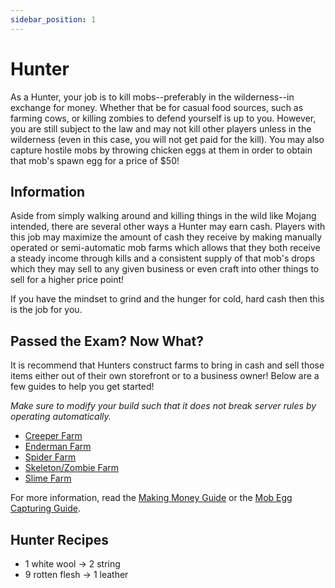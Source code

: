 ```yaml
---
sidebar_position: 1
---
```


# Hunter

As a Hunter, your job is to kill mobs--preferably in the wilderness--in exchange for money. Whether that be for casual food sources, such as farming cows, or killing zombies to defend yourself is up to you. However, you are still subject to the law and may not kill other players unless in the wilderness (even in this case, you will not get paid for the kill). You may also capture hostile mobs by throwing chicken eggs at them in order to obtain that mob's spawn egg for a price of $50!

## Information

Aside from simply walking around and killing things in the wild like Mojang intended, there are several other ways a Hunter may earn cash. Players with this job may maximize the amount of cash they receive by making manually operated or semi-automatic mob farms which allows that they both receive a steady income through kills and a consistent supply of that mob's drops which they may sell to any given business or even craft into other things to sell for a higher price point!

If you have the mindset to grind and the hunger for cold, hard cash then this is the job for you.

## Passed the Exam? Now What?

It is recommend that Hunters construct farms to bring in cash and sell those items either out of their own storefront or to a business owner! Below are a few guides to help you get started!

_Make sure to modify your build such that it does not break server rules by operating automatically._

- [Creeper Farm](https://www.youtube.com/watch?v=nTzqITaNEUg&t=0s)
- [Enderman Farm](https://www.youtube.com/watch?v=tMgBbvH7AhY)
- [Spider Farm](https://www.youtube.com/watch?v=BBwxRJLd2Sc)
- [Skeleton/Zombie Farm](https://www.youtube.com/watch?v=dQUwA2AikHo)
- [Slime Farm](https://www.youtube.com/watch?v=X1mRLDpoiOk)

For more information, read the [Making Money Guide](https://democracycraft.net/threads/making-money.1410/) or the [Mob Egg Capturing Guide](https://www.democracycraft.net/threads/mob-egg-capturing.9644/).

## Hunter Recipes
- 1 white wool -> 2 string
- 9 rotten flesh -> 1 leather
